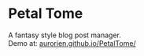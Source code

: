 # Petal Tome
A fantasy style blog post manager.    
Demo at: [aurorien.github.io/PetalTome/](https://aurorien.github.io/PetalTome/)
